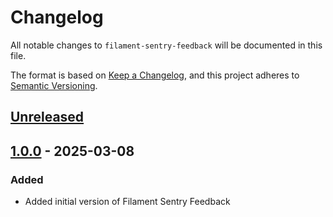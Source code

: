 # Changelog

All notable changes to `filament-sentry-feedback` will be documented in this file.

The format is based on [Keep a Changelog](https://keepachangelog.com/en/1.1.0/),
and this project adheres to [Semantic Versioning](https://semver.org/spec/v2.0.0.html).

## [Unreleased]

## [1.0.0] - 2025-03-08
### Added
- Added initial version of Filament Sentry Feedback

[unreleased]: https://github.com/martinpetricko/filament-sentry-feedback/compare/1.0.0...HEAD
[1.0.0]: https://github.com/martinpetricko/filament-sentry-feedback/releases/tag/1.0.0
